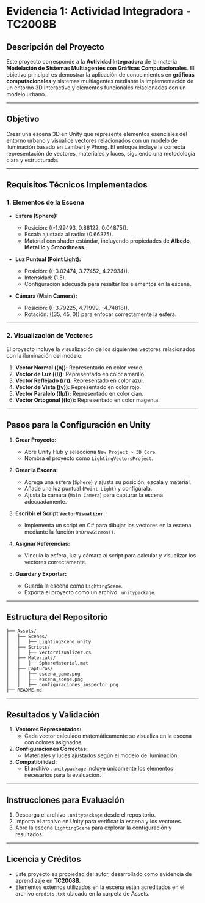 # **Evidencia 1: Actividad Integradora - TC2008B**

## **Descripción del Proyecto**
Este proyecto corresponde a la **Actividad Integradora** de la materia **Modelación de Sistemas Multiagentes con Gráficas Computacionales**. El objetivo principal es demostrar la aplicación de conocimientos en **gráficas computacionales** y sistemas multiagentes mediante la implementación de un entorno 3D interactivo y elementos funcionales relacionados con un modelo urbano.

---

## **Objetivo**
Crear una escena 3D en Unity que represente elementos esenciales del entorno urbano y visualice vectores relacionados con un modelo de iluminación basado en Lambert y Phong. El enfoque incluye la correcta representación de vectores, materiales y luces, siguiendo una metodología clara y estructurada.

---

## **Requisitos Técnicos Implementados**

### **1. Elementos de la Escena**
- **Esfera (Sphere):** 
  - Posición: \((-1.99493, 0.88122, 0.04875)\).
  - Escala ajustada al radio: \(0.66375\).
  - Material con shader estándar, incluyendo propiedades de **Albedo**, **Metallic** y **Smoothness**.

- **Luz Puntual (Point Light):**
  - Posición: \((-3.02474, 3.77452, 4.22934)\).
  - Intensidad: \(1.5\).
  - Configuración adecuada para resaltar los elementos en la escena.

- **Cámara (Main Camera):**
  - Posición: \((-3.79225, 4.71999, -4.74818)\).
  - Rotación: \((35, 45, 0)\) para enfocar correctamente la esfera.

---

### **2. Visualización de Vectores**
El proyecto incluye la visualización de los siguientes vectores relacionados con la iluminación del modelo:
1. **Vector Normal (\(n\)):** Representado en color verde.
2. **Vector de Luz (\(l\)):** Representado en color amarillo.
3. **Vector Reflejado (\(r\)):** Representado en color azul.
4. **Vector de Vista (\(v\)):** Representado en color rojo.
5. **Vector Paralelo (\(lp\)):** Representado en color cian.
6. **Vector Ortogonal (\(lo\)):** Representado en color magenta.

---

## **Pasos para la Configuración en Unity**
1. **Crear Proyecto:**
   - Abre Unity Hub y selecciona `New Project > 3D Core`.
   - Nombra el proyecto como `LightingVectorsProject`.

2. **Crear la Escena:**
   - Agrega una esfera (`Sphere`) y ajusta su posición, escala y material.
   - Añade una luz puntual (`Point Light`) y configúrala.
   - Ajusta la cámara (`Main Camera`) para capturar la escena adecuadamente.

3. **Escribir el Script `VectorVisualizer`:**
   - Implementa un script en C# para dibujar los vectores en la escena mediante la función `OnDrawGizmos()`.

4. **Asignar Referencias:**
   - Vincula la esfera, luz y cámara al script para calcular y visualizar los vectores correctamente.

5. **Guardar y Exportar:**
   - Guarda la escena como `LightingScene`.
   - Exporta el proyecto como un archivo `.unitypackage`.

---

## **Estructura del Repositorio**
```
├── Assets/
│   ├── Scenes/
│   │   ├── LightingScene.unity
│   ├── Scripts/
│   │   ├── VectorVisualizer.cs
│   ├── Materials/
│   │   ├── SphereMaterial.mat
│   ├── Capturas/
│   │   ├── escena_game.png
│   │   ├── escena_scene.png
│   │   ├── configuraciones_inspector.png
├── README.md
```

---

## **Resultados y Validación**
1. **Vectores Representados:**
   - Cada vector calculado matemáticamente se visualiza en la escena con colores asignados.
2. **Configuraciones Correctas:**
   - Materiales y luces ajustados según el modelo de iluminación.
3. **Compatibilidad:**
   - El archivo `.unitypackage` incluye únicamente los elementos necesarios para la evaluación.

---

## **Instrucciones para Evaluación**
1. Descarga el archivo `.unitypackage` desde el repositorio.
2. Importa el archivo en Unity para verificar la escena y los vectores.
3. Abre la escena `LightingScene` para explorar la configuración y resultados.

---

## **Licencia y Créditos**
- Este proyecto es propiedad del autor, desarrollado como evidencia de aprendizaje en **TC2008B**.
- Elementos externos utilizados en la escena están acreditados en el archivo `credits.txt` ubicado en la carpeta de Assets.
